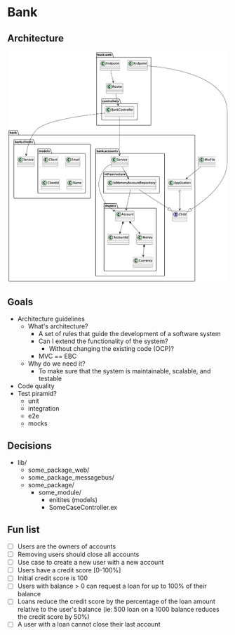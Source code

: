 # Bank

## Architecture

![Architecture](./docs/out/Architecture.png)

## Goals

- Architecture guidelines
  - What's architecture?
    - A set of rules that guide the development of a software system
    - Can I extend the functionality of the system?
      - Without changing the existing code (OCP)?
    - MVC == EBC
  - Why do we need it?
    - To make sure that the system is maintainable, scalable, and testable
- Code quality
- Test piramid?
  - unit
  - integration
  - e2e
  - mocks

## Decisions

- lib/
  - some_package_web/
  - some_package_messagebus/
  - some_package/
    - some_module/
      - enitites (models)
      - SomeCaseController.ex

## Fun list

- [ ] Users are the owners of accounts
- [ ] Removing users should close all accounts
- [ ] Use case to create a new user with a new account
- [ ] Users have a credit score [0-100%]
- [ ] Initial credit score is 100
- [ ] Users with balance > 0 can request a loan for up to 100% of their balance
- [ ] Loans reduce the credit score by the percentage of the loan amount relative to the user's balance
      (ie: 500 loan on a 1000 balance reduces the credit score by 50%)
- [ ] A user with a loan cannot close their last account
